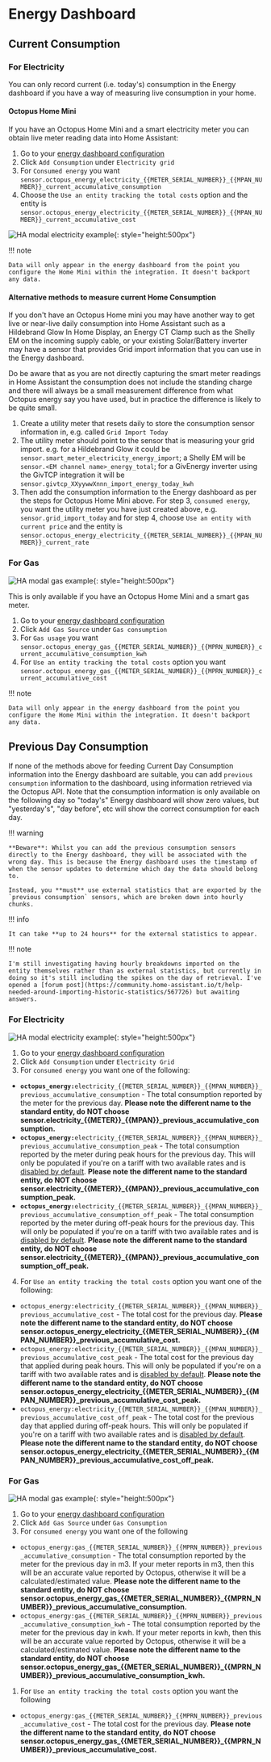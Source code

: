 # Energy Dashboard

## Current Consumption

### For Electricity

You can only record current (i.e. today's) consumption in the Energy dashboard if you have a way of measuring live consumption in your home.

#### Octopus Home Mini

If you have an Octopus Home Mini and a smart electricity meter you can obtain live meter reading data into Home Assistant:

1. Go to your [energy dashboard configuration](https://my.home-assistant.io/redirect/config_energy/)
2. Click `Add Consumption` under `Electricity grid`
3. For `Consumed energy` you want `sensor.octopus_energy_electricity_{{METER_SERIAL_NUMBER}}_{{MPAN_NUMBER}}_current_accumulative_consumption`
4. Choose the `Use an entity tracking the total costs` option and the entity is `sensor.octopus_energy_electricity_{{METER_SERIAL_NUMBER}}_{{MPAN_NUMBER}}_current_accumulative_cost`

![HA modal electricity example](../assets/current_consumption_electricity.png){: style="height:500px"}

!!! note
  
    Data will only appear in the energy dashboard from the point you configure the Home Mini within the integration. It doesn't backport any data.

#### Alternative methods to measure current Home Consumption

If you don't have an Octopus Home mini you may have another way to get live or near-live daily consumption into Home Assistant such as a Hildebrand Glow In Home Display, an Energy CT Clamp such as the Shelly EM on the incoming supply cable, or your existing Solar/Battery inverter may have a sensor that provides Grid import information that you can use in the Energy dashboard.

Do be aware that as you are not directly capturing the smart meter readings in Home Assistant the consumption does not include the standing charge and there will always be a small measurement difference from what Octopus energy say you have used, but in practice the difference is likely to be quite small.

1. Create a utility meter that resets daily to store the consumption sensor information in, e.g. called `Grid Import Today`
2. The utility meter should point to the sensor that is measuring your grid import. e.g. for a Hildebrand Glow it could be `sensor.smart_meter_electricity_energy_import`; a Shelly EM will be `sensor.<EM channel name>_energy_total`; for a GivEnergy inverter using the GivTCP integration it will be `sensor.givtcp_XXyywwXnnn_import_energy_today_kwh`
3. Then add the consumption information to the Energy dashboard as per the steps for Octopus Home Mini above.  For step 3, `consumed energy`, you want the utility meter you have just created above, e.g. `sensor.grid_import_today` and for step 4, choose `Use an entity with current price` and the entity is `sensor.octopus_energy_electricity_{{METER_SERIAL_NUMBER}}_{{MPAN_NUMBER}}_current_rate`

### For Gas

![HA modal gas example](../assets/current_consumption_gas.png){: style="height:500px"}

This is only available if you have an Octopus Home Mini and a smart gas meter.

1. Go to your [energy dashboard configuration](https://my.home-assistant.io/redirect/config_energy/)
2. Click `Add Gas Source` under `Gas consumption`
3. For `Gas usage` you want `sensor.octopus_energy_gas_{{METER_SERIAL_NUMBER}}_{{MPRN_NUMBER}}_current_accumulative_consumption_kwh`
4. For `Use an entity tracking the total costs` option you want `sensor.octopus_energy_gas_{{METER_SERIAL_NUMBER}}_{{MPRN_NUMBER}}_current_accumulative_cost` 

!!! note

    Data will only appear in the energy dashboard from the point you configure the Home Mini within the integration. It doesn't backport any data.

## Previous Day Consumption

If none of the methods above for feeding Current Day Consumption information into the Energy dashboard are suitable, you can add `previous consumption` information to the dashboard, using information retrieved via the Octopus API. Note that the consumption information is only available on the following day so "today's" Energy dashboard will show zero values, but "yesterday's", "day before", etc will show the correct consumption for each day.


!!! warning

    **Beware**: Whilst you can add the previous consumption sensors directly to the Energy dashboard, they will be associated with the wrong day. This is because the Energy dashboard uses the timestamp of when the sensor updates to determine which day the data should belong to.

    Instead, you **must** use external statistics that are exported by the `previous consumption` sensors, which are broken down into hourly chunks. 

!!! info

    It can take **up to 24 hours** for the external statistics to appear.

!!! note

    I'm still investigating having hourly breakdowns imported on the entity themselves rather than as external statistics, but currently in doing so it's still including the spikes on the day of retrieval. I've opened a [forum post](https://community.home-assistant.io/t/help-needed-around-importing-historic-statistics/567726) but awaiting answers.

### For Electricity


![HA modal electricity example](../assets/previous_consumption_electricity.png){: style="height:500px"}

1. Go to your [energy dashboard configuration](https://my.home-assistant.io/redirect/config_energy/)
2. Click `Add Consumption` under `Electricity Grid`
3. For `consumed energy` you want one of the following:
 * **`octopus_energy:`**`electricity_{{METER_SERIAL_NUMBER}}_{{MPAN_NUMBER}}_previous_accumulative_consumption` - The total consumption reported by the meter for the previous day.  **Please note the different name to the standard entity, do NOT choose sensor.electricity_{{METER}}_{{MPAN}}_previous_accumulative_consumption.**
 * **`octopus_energy:`**`electricity_{{METER_SERIAL_NUMBER}}_{{MPAN_NUMBER}}_previous_accumulative_consumption_peak` - The total consumption reported by the meter during peak hours for the previous day. This will only be populated if you're on a tariff with two available rates and is [disabled by default](../faq.md#there-are-entities-that-are-disabled-why-are-they-disabled-and-how-do-i-enable-them). **Please note the different name to the standard entity, do NOT choose sensor.electricity_{{METER}}_{{MPAN}}_previous_accumulative_consumption_peak.**
 * **`octopus_energy:`**`electricity_{{METER_SERIAL_NUMBER}}_{{MPAN_NUMBER}}_previous_accumulative_consumption_off_peak` - The total consumption reported by the meter during off-peak hours for the previous day. This will only be populated if you're on a tariff with two available rates and is [disabled by default](../faq.md#there-are-entities-that-are-disabled-why-are-they-disabled-and-how-do-i-enable-them). **Please note the different name to the standard entity, do NOT choose sensor.electricity_{{METER}}_{{MPAN}}_previous_accumulative_consumption_off_peak.**
4. For `Use an entity tracking the total costs` option you want one of the following:
* `octopus_energy:electricity_{{METER_SERIAL_NUMBER}}_{{MPAN_NUMBER}}_previous_accumulative_cost` - The total cost for the previous day. **Please note the different name to the standard entity, do NOT choose sensor.octopus_energy_electricity_{{METER_SERIAL_NUMBER}}_{{MPAN_NUMBER}}_previous_accumulative_cost.**
* `octopus_energy:electricity_{{METER_SERIAL_NUMBER}}_{{MPAN_NUMBER}}_previous_accumulative_cost_peak` - The total cost for the previous day that applied during peak hours. This will only be populated if you're on a tariff with two available rates and is [disabled by default](../faq.md#there-are-entities-that-are-disabled-why-are-they-disabled-and-how-do-i-enable-them). **Please note the different name to the standard entity, do NOT choose sensor.octopus_energy_electricity_{{METER_SERIAL_NUMBER}}_{{MPAN_NUMBER}}_previous_accumulative_cost_peak.**
* `octopus_energy:electricity_{{METER_SERIAL_NUMBER}}_{{MPAN_NUMBER}}_previous_accumulative_cost_off_peak` - The total cost for the previous day that applied during off-peak hours. This will only be populated if you're on a tariff with two available rates and is [disabled by default](../faq.md#there-are-entities-that-are-disabled-why-are-they-disabled-and-how-do-i-enable-them). **Please note the different name to the standard entity, do NOT choose sensor.octopus_energy_electricity_{{METER_SERIAL_NUMBER}}_{{MPAN_NUMBER}}_previous_accumulative_cost_off_peak.**

### For Gas

![HA modal gas example](../assets/previous_consumption_gas.png){: style="height:500px"}

1. Go to your [energy dashboard configuration](https://my.home-assistant.io/redirect/config_energy/)
2. Click `Add Gas Source` under `Gas Consumption`
3. For `consumed energy` you want one of the following
* `octopus_energy:gas_{{METER_SERIAL_NUMBER}}_{{MPRN_NUMBER}}_previous_accumulative_consumption` - The total consumption reported by the meter for the previous day in m3. If your meter reports in m3, then this will be an accurate value reported by Octopus, otherwise it will be a calculated/estimated value. **Please note the different name to the standard entity, do NOT choose sensor.octopus_energy_gas_{{METER_SERIAL_NUMBER}}_{{MPRN_NUMBER}}_previous_accumulative_consumption.**
* `octopus_energy:gas_{{METER_SERIAL_NUMBER}}_{{MPRN_NUMBER}}_previous_accumulative_consumption_kwh` - The total consumption reported by the meter for the previous day in kwh. If your meter reports in kwh, then this will be an accurate value reported by Octopus, otherwise it will be a calculated/estimated value. **Please note the different name to the standard entity, do NOT choose sensor.octopus_energy_gas_{{METER_SERIAL_NUMBER}}_{{MPRN_NUMBER}}_previous_accumulative_consumption_kwh.**
1. For `Use an entity tracking the total costs` option you want the following
* `octopus_energy:gas_{{METER_SERIAL_NUMBER}}_{{MPRN_NUMBER}}_previous_accumulative_cost` - The total cost for the previous day. **Please note the different name to the standard entity, do NOT choose sensor.octopus_energy_gas_{{METER_SERIAL_NUMBER}}_{{MPRN_NUMBER}}_previous_accumulative_cost.**
